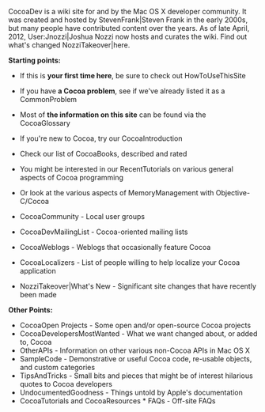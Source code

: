 CocoaDev is a wiki site for and by the Mac OS X developer community. It was created and hosted by StevenFrank|Steven Frank in the early 2000s, but many people have contributed content over the years. As of late April, 2012,  User:Jnozzi|Joshua Nozzi now hosts and curates the wiki. Find out what's changed NozziTakeover|here.

**Starting points:**

* If this is **your first time here**, be sure to check out HowToUseThisSite
* If you have **a Cocoa problem**, see if we've already listed it as a CommonProblem
* Most of **the information on this site** can be found via the CocoaGlossary

* If you're new to Cocoa, try our CocoaIntroduction
* Check our list of CocoaBooks, described and rated
* You might be interested in our RecentTutorials on various general aspects of Cocoa programming
* Or look at the various aspects of MemoryManagement with Objective-C/Cocoa

* CocoaCommunity - Local user groups
* CocoaDevMailingList - Cocoa-oriented mailing lists
* CocoaWeblogs - Weblogs that occasionally feature Cocoa
* CocoaLocalizers - List of people willing to help localize your Cocoa application
* NozziTakeover|What's New - Significant site changes that have recently been made 

**Other Points:**

* CocoaOpen Projects - Some open and/or open-source Cocoa projects
* CocoaDevelopersMostWanted - What we want changed about, or added to, Cocoa
* OtherAPIs - Information on other various non-Cocoa APIs in Mac OS X
* SampleCode - Demonstrative or useful Cocoa code, re-usable objects, and custom categories
* TipsAndTricks - Small bits and pieces that might be of interest hilarious quotes to Cocoa developers
* UndocumentedGoodness - Things untold by Apple's documentation
* CocoaTutorials and CocoaResources * FAQs - Off-site FAQs
